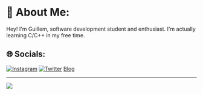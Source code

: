 # 💫 About Me:
Hey! I'm Guillem, software development student and enthusiast. I'm actually learning C/C++ in my free time.

## 🌐 Socials:
[![Instagram](https://img.shields.io/badge/Instagram-%23E4405F.svg?logo=Instagram&logoColor=white)](https://instagram.com/guillemmv) [![Twitter](https://img.shields.io/badge/Twitter-%231DA1F2.svg?logo=Twitter&logoColor=white)](https://twitter.com/guillemmv) 
[Blog](https://guillemmv.github.io)

---
[![](https://visitcount.itsvg.in/api?id=guillemmv&icon=0&color=6)](https://visitcount.itsvg.in)

<!-- Proudly created with GPRM ( https://gprm.itsvg.in ) -->
